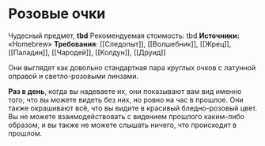 # Розовые очки

Чудесный предмет, **tbd**
Рекомендуемая стоимость: tbd
**Источники:** «Homebrew»
**Требования**: [[Следопыт]], [[Волшебник]], [[Жрец]], [[Паладин]], [[Чародей]], [[Колдун]], [[Друид]]

Они выглядят как довольно стандартная пара круглых очков с латунной оправой и светло-розовыми линзами.

**Раз в день**, когда вы надеваете их, они показывают вам вид именно того, что вы можете видеть без них, но ровно на час в прошлое. Они также окрашивают всё, что вы видите в красивый бледно-розовый цвет. Вы не можете взаимодействовать с видением прошлого каким-либо образом, и вы также не можете слышать ничего, что происходит в прошлом.